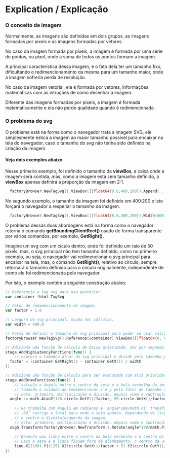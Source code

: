 # Explication / Explicação

### O conceito de imagem

Normalmente, as imagens são definidas em dois grupos, as imagens formadas por píxeis e as imagens formadas por vetores.

No caso da imagem formada por píxeis, a imagem é formada por uma série de pontos, ou píxel, onde a soma de todos os 
pontos formam a imagem.

A principal característica dessa imagem, é o fato dela ter um tamanho fixo, dificultando o redimencionamento da mesma 
para um tamanho maior, onde a imagem sofreria perda de resolução.

No caso da imagem vetorial, ela é formada por vetores, informações matemáticas com as intruções de como desenhar a 
imagem.

Diferente das imagens formadas por píxeis, a imagem é formada matematicamente e ela não perde qualidade quando é 
redimencionada.

### O problema do svg

O problema está na forma como o navegador trata a imagem SVG, ele simplesmente estica a imagem ao maior tamanho 
possível para encaixar na tela do navegador, caso o tamanho do svg não tenha sido definido na criação da imagem. 

#### Veja dois exemplos abaixo

Nesse primeiro exemplo, foi definido o tamanho da **viewBox**, a caixa onde a imagem será contida, mas, como a imagem 
está sem tamanho definido, a **viewBox** apenas definirá a proporção da imagem em 2:1.

```go
  factoryBrowser.NewTagSvg().ViewBox([]float64{0,0,400,200}).Append( ... )
```

No segundo exemplo, o tamanho da imagem foi definido em 400:200 e isto forçará o navegador a respeitar o tamanho da 
imagem.

```go
  factoryBrowser.NewTagSvg().ViewBox([]float64{0,0,400,200}).Width(400).Height(200).Append( ... )
```

O problema dessas duas abordagens está na forma como o navegador retorna o comando **getBoundingClientRect()** usado de 
forma transparente por vários comandos, por exemplo, **GetRight()**.

Imagine um svg com um cículo dentro, onde foi definido um raio de 50 píxels, mas, o svg principal não tem tamanho 
definido, como no primeiro exemplo, ou seja, o navegador vai redimencionar o svg principal para encaixar na tela, mas, o 
comando **GetRight()**, relativo ao círculo, sempre retornará o tamanho definido para o círculo originalmente, 
independente de como ele foi redimencionada pelo navegador.

Por isto, o exemplo contém a seguinte construção abaixo:
```go
// Referencia a tag svg para uso posterior.
var container *html.TagSvg

// Fator de redimencionamento da imagem.
var factor = 1.0

// Largura do svg principal, usada nos cálculos.
var width = 400.0

// Forma de definir o tamanho do svg principal para poder se usar cálculos dinâmicos.
factoryBrowser.NewTagSvg().Reference(&container).ViewBox([]float64{0, 0, width, 200})...

// Adiciona uma função de cálculo de baixa prioridade, 10x por segundo.
stage.AddHighLatencyFunctions(func() {
	// captura o tamanho atual do svg principal e divide pelo tamanho previsto, criando o fator de tamanho da imagem
  factor = (container.GetRight() - container.GetX()) / width
})

// Adiciona uma função de cálculo para ser executada com alta prioridade, até 120x por seundo.
stage.AddDrawFunctions(func() {
	// calcula o ângulo entre o centro da seta e a bola vermelha da imagem,
	// tomando o cuidado de redimencionar x e y pelo fator de tamanho da imagem atual
	// nota: primeiro, multiplicação e divisão, depois soma e subtração.
  angle := math.Atan2(120-circle.GetY()/factor, 95-circle.GetX()/factor)
	
	// Go trabalha com ângulo em radianos e 'angle*180/math.Pi' transforma o ângulo em graus decimais
	// -90˚ corrige o local para onde a seta aponta. Dependendo da linguagem de programação, 0˚ pode ser o centro acima ou 
	// o centro a direita/esquerda da imagem.
	// nota: primeiro, multiplicação e divisão, depois soma e subtração.
  svgG.Transform(factoryBrowser.NewTransform().Rotate(angle*180/math.Pi-90, 25, 25))
  
	// Desenha uma linha entre o centro da bola vermelha e o centro da seta.
	// Caso a seta e a linha fiquem fora de alinhamento, o centro de um dos elementos foi definido erradamente.
	line.X1(100).Y1(125).X2(circle.GetX()/factor + 5).Y2(circle.GetY()/factor + 5)
})
```

